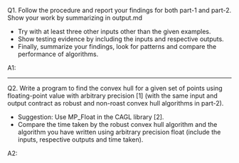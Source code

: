 Q1. Follow the procedure and report your findings for both part-1 and part-2. Show your work by summarizing in output.md 

- Try with at least three other inputs other than the given examples.
- Show testing evidence by including the inputs and respective outputs.
- Finally, summarize your findings, look for patterns and compare the performance of algorithms.

A1: 

---

Q2. Write a program to find the convex hull for a given set of points using floating-point value with arbitrary precision [1] (with the same input and output contract as robust and non-roast convex hull algorithms in part-2).

- Suggestion: Use MP_Float in the CAGL library [2].
- Compare the time taken by the robust convex hull algorithm and the algorithm you have written using arbitrary precision float (include the inputs, respective outputs and time taken).

A2: 